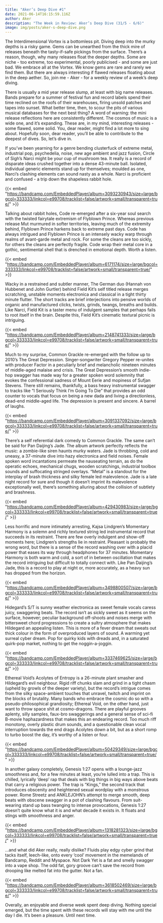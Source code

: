 ```yaml
---
title: "Aker’s Deep Dive #1"
date: 2021-06-14T16:15:59.116Z
author: Aker
description: "The Week in Review: Aker’s Deep Dive (31/5 - 6/6)"
image: img/posts/aker-s-deep-dive.png
---
```


The Interdimensional Vortex is a bottomless pit. Diving deep into the murky depths is a risky game. Gems can be unearthed from the thick mire of releases beneath the tasty-if-safe pickings from the surface. There’s a reason, though, why many releases float the deeper depths. Some are niche - too extreme, too experimental, poorly publicised - and some are just bad. We embrace all at the Vortex. We know gems are rare and rarely we find them. But there are always interesting if flawed releases floating about in the deep aether. So, join me - Aker - for a weekly review of a week’s deep diving.<!--more-->

There is usually a mid year release slump, at least with big name releases. Bands prepare for a summer of festival fun and record labels spend their time reclined on the roofs of their warehouses, firing unsold patches and tapes into sunset. What better time, then, to scour the pits of various musical databases for the next best thing? A word of warning: the mini release reflections here are consistently different. The cosmos of music is a wide one, and it’s expanding. These are, in my mind, interesting releases - some flawed, some solid. You, dear reader, might find a lot more to sing about. Hopefully soon, dear reader, you’ll be able to contribute to the deepest of dives. So, let’s dive in. 

If you’ve been yearning for a genre bending clusterfuck of extreme metal, industrial pop, psychedelia, noise, new age ambient and jazz fusion, Circle of Sigh’s Narci might be your cup of mushroom tea. It really is a record of disparate ideas crushed together into a dense 43-minute ball. Isolated, individual generic elements stand up for themselves; moulded as one, Narci’s clashing elements can sound nasty as a whole. Narci is proficient and confused - a trip down the shapeless rabbit hole.

{{< embed "https://bandcamp.com/EmbeddedPlayer/album=3093230943/size=large/bgcol=333333/linkcol=e99708/tracklist=false/artwork=small/transparent=true/" >}}

Talking about rabbit holes, Code re-emerged after a six-year soul search with the twisted fairytale extremism of Flyblown Prince. Whereas previous release Mut murmured in softer territories, leaving much of the extremity behind, Flyblown Prince harkens back to extreme past days. Code has always intrigued and Flyblown Prince is an intensely wacky warp through realms of avant-garde metal and rock. For some the cleans are too sickly, for others the cleans are perfectly fragile. Code wrap their metal core in a gothic, sentimental shell that is drenched in emotional depth. Worth a listen.

{{< embed "https://bandcamp.com/EmbeddedPlayer/album=6171174/size=large/bgcol=333333/linkcol=e99708/tracklist=false/artwork=small/transparent=true/" >}}

Wacky in a restrained and subtler manner, The German duo (Hannah von Hubbenet and John Gurtler) behind Field Kit’s self titled release merges scratching, unstable moments electronica and classical in a tight thirty minute flutter. The short tracks are brief interjections into pensive worlds of organic and manufactured clicks, twists, grinds, twangs, breaths and builds. Like Narci, Field Kit is a taster menu of indulgent samples that perhaps fails to root itself in the brain. Despite this, Field Kit’s cinematic textural picnic is intriguing.

{{< embed "https://bandcamp.com/EmbeddedPlayer/album=2148741333/size=large/bgcol=333333/linkcol=e99708/tracklist=false/artwork=small/transparent=true/" >}}

Much to my surprise, Common Grackle re-emerged with the follow up to 2010’s The Great Depression. Singer-songwriter Gregory Pepper re-unites with producer Factor in a peculiarly brief and melancholic nineteen minutes of middle-aged malaise and crisis. The Great Depression’s smooth indie-hop swagger has made way for a greater spoken word solemnity that evokes the confessional sadness of Mount Eerie and mopiness of Sufjan Stevens. There still remains, thankfully, a bass heavy instrumental swagger to tracks like “I Seriously Think I’m Going To Die” that provides an odd counter to vocals that focus on being a new dada and living a directionless, dead-end middle-aged life. The depression is present and sincere. A barrel of laughs.

{{< embed "https://bandcamp.com/EmbeddedPlayer/album=3091337092/size=large/bgcol=333333/linkcol=e99708/tracklist=false/artwork=small/transparent=true/" >}}

There’s a self referential dark comedy to Common Grackle. The same can’t be said for Pan Daijing’s Jade. The album artwork perfectly reflects the music: a zombie-like siren haunts murky waters. Jade is throbbing, cold and uneasy, a 37-minute dive into hazy electronica and field noises. Female spoken word incantations permeate the nauseating terrain, as do the operatic echoes, mechanical chugs, wooden scratchings, industrial toolbox sounds and suffocating stringed overlays. “Metal” is a standout for the interplay of brash thickness and silky female led malevolence. Jade is a late night record for sure and though it doesn’t imprint its malevolence exceptionally well, there’s something alluring about the collision of subtlety and brashness.

{{< embed "https://bandcamp.com/EmbeddedPlayer/album=429430983/size=large/bgcol=333333/linkcol=e99708/tracklist=false/artwork=small/transparent=true/" >}}

Less horrific and more intimately arresting, Kajsa Lindgren’s Momentary Harmony is a solemn and richly textured string led instrumental record that succeeds in its restraint. There are few overly indulgent and show-off moments here; Lindgren’s strengths lie in restraint. Pleasant is probably the wrong word, but there is a sense of the record washing over with a placid power that eases its way through headphones for 37 minutes. Momentary Harmony is both warm and cold, a sort of in between oscillation that makes the record intriguing but difficult to totally connect with. Like Pan Daijing’s Jade, this is a record to play at night or, more accurately, as a heavy sun has dropped from the horizon.

{{< embed "https://bandcamp.com/EmbeddedPlayer/album=3498800507/size=large/bgcol=333333/linkcol=e99708/tracklist=false/artwork=small/transparent=true/" >}}

Hidegard’s S/T is sunny weather electronica as sweet female vocals caress juicy, swaggering beats. The record isn’t as sickly sweet as it seems on the surface, however; peculiar background off-shoots and noises merge with bittersweet chord progressions to create a sultry atmosphere that makes Hildegard an appealing listen. This is more of a fever dream that sweats out thick colour in the form of overproduced layers of sound. A warming yet surreal cyber dream. Pop for quirky kids with dreads and, in a saturated quirk-pop market, nothing to get the noggin-a-joggin.

{{< embed "https://bandcamp.com/EmbeddedPlayer/album=3337469625/size=large/bgcol=333333/linkcol=e99708/tracklist=false/artwork=small/transparent=true/" >}}

Ethereal Void’s Acolytes of Entropy is a 26-minute plant smasher and Hildegard’s evil neighbour. Rigid riff chunks slam and grind in a tight chasm (upheld by growls of the deeper variety), but the record’s intrigue comes from the silky space-ambient touches that unravel, twitch and imprint on the blocks of brutality. Many bands who embrace the cosmic do so with a pseudo-philosophical grandiosity; Ethereal Void, on the other hand, just want to throw space shit at cosmo-dragons. There are playful grooves aplenty, silly samples, faux-bro swaggerings and a general sense of sci-fi B-movie haphazardness that makes this an endearing record. Too much riff monotony, overly plastic drum sounds, and a questionable clean vocal interruption towards the end drags Acolytes down a bit, but as a short romp to turbo boost the day, it’s worthy of a listen or four. 

{{< embed "https://bandcamp.com/EmbeddedPlayer/album=50429349/size=large/bgcol=333333/linkcol=e99708/tracklist=false/artwork=small/transparent=true/" >}}

In another galaxy completely, Genesis 1:27 opens with a lounge-jazz smoothness and, for a few minutes at least, you’re lulled into a trap. This is chilled, lyrically ‘deep’ rap that deals with big things in big ways above beats that carry a religious power. The trap is “Kings,” the second track that introduces obscenity and heightened sexual wordplay with a monstrous power. Rome Streetz and ANKLEJOHN’s attempt to merge smooth, deep beats with obscene swagger in a pot of clashing flavours. From suit-wearing stand up bass twanging to intense provocations, Genesis 1:27 doesn’t quite know what it is and what decade it exists in. It floats and stings with smoothness and anger.

{{< embed "https://bandcamp.com/EmbeddedPlayer/album=1318281323/size=large/bgcol=333333/linkcol=e99708/tracklist=false/artwork=small/transparent=true/" >}}

...and what did Aker really, really dislike? Fluids play edgy cyber grind that tacks itself, leech-like, onto every ‘cool’ movement in the memelands of Bandcamp, Reddit and Myspace. Not Dark Yet is a fat and smelly swagger into a vape shop. The odd fat, gory groove can’t save the record from drooping like melted fat into the gutter. Not a fan.

{{< embed "https://bandcamp.com/EmbeddedPlayer/album=3618502469/size=large/bgcol=333333/linkcol=e99708/tracklist=false/artwork=small/transparent=true/" >}}

Overally, an enjoyable and diverse week spent deep diving. Nothing special emerged, but the time spent with these records will stay with me until the day I die. It’s been a pleasure. Until next time.
